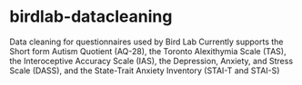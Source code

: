 # birdlab-datacleaning
Data cleaning for questionnaires used by Bird Lab
Currently supports the Short form Autism Quotient (AQ-28), the Toronto Alexithymia Scale (TAS), the Interoceptive Accuracy Scale (IAS), the Depression, Anxiety, and Stress Scale (DASS), and the State-Trait Anxiety Inventory (STAI-T and STAI-S)
